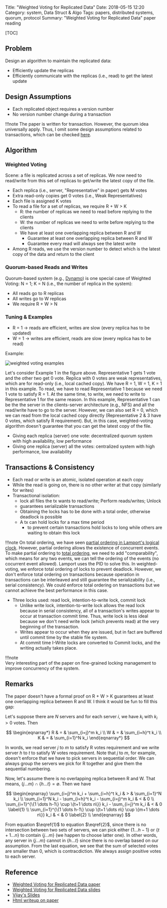 Title: "Weighted Voting for Replicated Data"
Date: 2018-05-15 12:20
Category: system, Data Struct & Algo
Tags: papers, distributed systems, quorum, protocol
Summary: "Weighted Voting for Replicated Data" paper reading

[TOC]

## Problem

Design an algorithm to maintain the replicated data: 

- Efficiently update the replicas
- Efficiently communicate with the replicas (i.e., read) to get the latest update

## Design Assumptions

- Each replicated object requires a version number
- No version number change during a transaction

!!!note
    The paper is written for transaction. However, the quorum idea universally apply.
    Thus, I omit some design assumptions related to transactions, which can be checked [here](http://www.cs.cornell.edu/Info/Courses/Spring-97/CS614/voting.html#2).

## Algorithm

### Weighted Voting

Scene: a file is replicated across a set of replicas. We now need to read/write from this set of replicas to get/write the latest
copy of the file.

- Each replica (i.e., server, "Representative" in paper) gets M votes
- Extra read-only copies get 0 votes (i.e., Weak Representatives)
- Each file is assigned K votes
- To read a file for a set of replicas, we require R + W > K
    - R: the number of replicas we need to read before replying to the clients
    - W: the number of replicas we need to write before replying to the clients
    - We have at least one overlapping replica between R and W
        - Guarantee at least one overlapping replica between R and W
        - Guarantee every read will always see the latest write 
- Among R reads, we use the version number to detect which is the latest copy of the data
and return to the client

### Quorum-based Reads and Writes

Quorum-based system (e.g., [Dynamo]({filename}/blog/2018/dynamo.md)) is one special case of Weighted Voting: N = 1; K = N (i.e., the number of replica in the system):

- All reads go to R replicas
- All writes go to W replicas
- We require R + W > N

### Tuning & Examples

- R = 1 $\rightarrow$ reads are efficient, writes are slow (every replica has to be updated)
- W = 1 $\rightarrow$ writes are efficient, reads are slow (every replica has to be read)

Example:

<img src="/images/weighted-voting-examples.png" alt="weighted voting examples"/>

Let's consider Example 1 in the figure above. Representative 1 gets 1 vote and the other two get 0 vote. Replica with 0 votes
are weak representatives, which are for read-only (i.e., local cached copy). We have R = 1, W = 1, K = 1 in this example. To read,
we have to read Representative 1 because we need 1 vote to satisfy R = 1. At the same time, to write, we need to write to 
Representative 1 for the same reason. In this example, Representative 1 can be the the server in the clients-server architecture
(e.g., NFS) and all the read/write have to go to the server. However, we can also set R = 0, which we can read from the
local cached copy directly (Representative 2 & 3 have 0 votes, which satisfy R requirement). But, in this case, weighted-voting
algorithm doesn't guarantee that you can get the latest copy of the file.

- Giving each replica (server) one vote: decentralized quorum system with high availability, low performance
- Giving one replica (server) all the votes: centralized system with high performance, low availability

## Transactions & Consistency

- Each read or write is an atomic, isolated operation at each copy 
- While the read is going on, there is no other writer at that copy (similarly for writes)
- Transactional isolation:
    - lock all files the tx wants to read/write; Perform reads/writes; Unlock
    - guarantees serializable transactions
    - Obtaining the locks has to be done with a total order, otherwise deadlock is possible 
    - A tx can hold locks for a max time period
        - to prevent certain transactions hold locks to long while others are waiting to obtain this lock

!!!note
    On total ordering, we have seen [partial ordering in Lamport's logical clock]({filename}/blog/2018/clocks.md). However, partial ordering
    allows the existence of concurrent events. To make partial ordering to [total ordering](http://mathworld.wolfram.com/TotallyOrderedSet.html), we need to add "comparability", which means for any two
    events, we can tell the ordering of the events (no cocurrent event allowed). Lamport uses the PID to solve this.
    In weighted-voting, we enforce total ordering of locks to prevent deadlock. However, we don't enforce total ordering
    on transactions because operation in transactions can be interleaved and still guarantee the serializability (i.e.,
    serial consistency). We could enforce total ordering on transactions but we cannot achieve the best performance in this case.

- Three locks used: read lock, intention-to-write lock, commit lock
    - Unlike write lock, intention-to-write lock allows the read lock because in serial consistency, 
    all of a transaction's writes appear to occur at transaction commit time. Thus, write lock is less ideal because
    we don't need write lock (which prevents read) at the very beginning of the transaction.
    - Writes appear to occur when they are issued, but in fact are buffered until commit time by the stable file system.
    - At commit time I-Write locks are converted to Commit locks, and the writing actually takes place.

!!!note    
    Very interesting part of the paper on fine-grained locking management to improve concurrency of the system.

## Remarks

The paper doesn't have a formal proof on R + W > K guarantees at least one overlapping replica between R and W. I think it would be
fun to fill this gap:

Let's suppose there are $N$ servers and for each server $i$, we have $k_i$ with $k_i > 0$ votes. Then

$$
\begin{eqnarray*}
R  & = & \sum_{i=j}^m k_i \\
W  & = & \sum_{i=h}^t k_i \\
K  & = & \sum_{i=1}^N k_i
\end{eqnarray*}
$$

In words, we read server $j$ to $m$ to satisfy R votes requirement and we write
server $h$ to $t$ to satisfy W votes requirement. Note that $j$ to $m$, for example,
doesn't enforce that we have to pick servers in sequential order. We can always group
the servers we pick for R together and give them the sequential numbering.

Now, let's assume there is no overlapping replica between R and W. That means,
$\{j \dots m\} \cap \{h \dots t\} = \emptyset$. Then we have

$$
\begin{eqnarray}
\sum_{i=j}^m k_i + \sum_{i=h}^t k_i & > & \sum_{i=1}^N k_i \\
\sum_{i=1}^N k_i - \sum_{i=h}^t k_i - \sum_{i=j}^m k_i & < & 0 \\
\sum_{i=1}^{\{1 \dots h-1\} \cup \{t+1 \dots n\}} k_i - \sum_{i=j}^m k_i & < & 0   \label{1} \\
\sum_{i=1}^{\{1 \dots h-1\} \cup \{t+1 \dots n\} \cup \{m+1 \dots n\}} k_i & < & 0 \label{2} \\
\end{eqnarray}
$$

From equation $\eqref{1}$ to equation $\eqref{2}$, since there is no intersection between two sets of servers, we can pick
either  $\{1 \dots h-1\}$ or $\{t+1 \dots n\}$ to contain $\{j \dots m\}$ (we happen to choose latter one). In other words,
any server in $\{j \dots m\}$ cannot in $\{h \dots t\}$ since there is no overlap based on our assumption. From the
last equation, we see that the sum of selected votes are smaller than 0, which is contracdiction. We always assign positive
votes to each server.

## Reference

- [Weighted Voting for Replicated Data paper](https://dl.acm.org/citation.cfm?id=806583)
- [Weighted Voting for Replicated Data slides](https://pdfs.semanticscholar.org/presentation/337c/ddcf5753b3b06fd43044319ce51172ff89e4.pdf)
- [Vijay's Slides](https://www.cs.utexas.edu/~vijay/cs380D-s18/feb8-pnuts-voting.pdf)
- [Html writeup on paper](http://www.cs.cornell.edu/Info/Courses/Spring-97/CS614/voting.html)